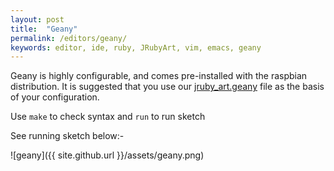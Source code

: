 ```yaml
---
layout: post
title:  "Geany"
permalink: /editors/geany/
keywords: editor, ide, ruby, JRubyArt, vim, emacs, geany
---
```


Geany is highly configurable, and comes pre-installed with the raspbian distribution. It is suggested that you use our [jruby_art.geany][project] file as the basis of your configuration.

Use `make` to check syntax and `run` to run sketch

See running sketch below:-

![geany]({{ site.github.url }}/assets/geany.png)

[project]:https://gist.github.com/monkstone/8213b4a55affc69ece2ae0cc4f180756
